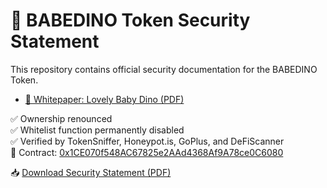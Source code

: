 # 📄 BABEDINO Token Security Statement

This repository contains official security documentation for the BABEDINO Token.

- [📘 Whitepaper: Lovely Baby Dino (PDF)](https://github.com/babedino/docs/blob/main/Whitepaper_Lovely_Baby_Dino_BABEDINO.pdf)

✅ Ownership renounced  
✅ Whitelist function permanently disabled  
✅ Verified by TokenSniffer, Honeypot.is, GoPlus, and DeFiScanner  
🔗 Contract: [0x1CE070f548AC67825e2AAd4368Af9A78ce0C6080](https://bscscan.com/token/0x1CE070f548AC67825e2AAd4368Af9A78ce0C6080)

📥 [Download Security Statement (PDF)](docs/BABEDINO_Token_Security_Statement.pdf)
